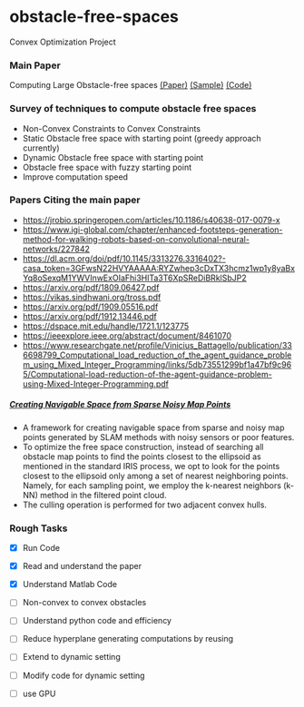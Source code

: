 # obstacle-free-spaces
Convex Optimization Project

### Main Paper
Computing Large Obstacle-free spaces [(Paper)](http://citeseerx.ist.psu.edu/viewdoc/download?doi=10.1.1.479.7244&rep=rep1&type=pdf) [(Sample)](https://ece.uwaterloo.ca/~ece602/Projects/2018/Project23/main.html) [(Code)](https://github.com/nightingale0131/ece602)

### Survey of techniques to compute obstacle free spaces

- Non-Convex Constraints to Convex Constraints
- Static Obstacle free space with starting point (greedy approach currently)
- Dynamic Obstacle free space with starting point
- Obstacle free space with fuzzy starting point
- Improve computation speed


### Papers Citing the main paper
- https://jrobio.springeropen.com/articles/10.1186/s40638-017-0079-x
- https://www.igi-global.com/chapter/enhanced-footsteps-generation-method-for-walking-robots-based-on-convolutional-neural-networks/227842
- https://dl.acm.org/doi/pdf/10.1145/3313276.3316402?-casa_token=3GFwsN22HVYAAAAA:RYZwhep3cDxTX3hcmz1wp1y8yaBxYq8oSexqM1YWVInwExOIaFhi3HlTa3T6XpSReDiBRklSbJP2
- https://arxiv.org/pdf/1809.06427.pdf
- https://vikas.sindhwani.org/tross.pdf
- https://arxiv.org/pdf/1909.05516.pdf
- https://arxiv.org/pdf/1912.13446.pdf
- https://dspace.mit.edu/handle/1721.1/123775
- https://ieeexplore.ieee.org/abstract/document/8461070
- https://www.researchgate.net/profile/Vinicius_Battagello/publication/336698799_Computational_load_reduction_of_the_agent_guidance_problem_using_Mixed_Integer_Programming/links/5db73551299bf1a47bf9c965/Computational-load-reduction-of-the-agent-guidance-problem-using-Mixed-Integer-Programming.pdf

##### [Creating Navigable Space from Sparse Noisy Map Points](https://arxiv.org/pdf/1903.01503.pdf)
- A framework for creating navigable space from sparse and noisy map points generated by SLAM methods with noisy sensors or poor features.
- To optimize the free space construction, instead of searching all obstacle map points to find the points closest to the ellipsoid as mentioned in the standard IRIS process, we opt to look for the points closest to the ellipsoid only among a set of nearest neighboring points. Namely, for each sampling point, we employ the k-nearest neighbors (k-NN) method in the filtered point cloud.
- The culling operation is performed for two adjacent convex hulls.

### Rough Tasks
- [x] Run Code
- [x] Read and understand the paper
- [x] Understand Matlab Code
- [ ] Non-convex to convex obstacles
- [ ] Understand python code and efficiency
- [ ] Reduce hyperplane generating computations by reusing
- [ ] Extend to dynamic setting
- [ ] Modify code for dynamic setting
- [ ] use GPU


